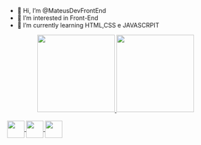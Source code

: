 - 👋 Hi, I’m @MateusDevFrontEnd
- 👀 I’m interested in Front-End
- 🌱 I’m currently learning HTML,CSS e JAVASCRPIT 
<div align="center">
  <a href="https://github.com/MateusDevFrontD">
  <img height="180em" src="https://github-readme-stats.vercel.app/api?username=MateusDevFrontEnd&show_icons=true&theme=tokyonight&include_all_commits=true&count_private=true"/>
  <img height="180em" src="https://github-readme-stats.vercel.app/api/top-langs/?username=MateusDevFrontEnd&layout=compact&langs_count=7&theme=tokyonight"/>
</div>
<div style="display: inline_block"><br>
  <img align="center" height="40" width="40" src="https://img.icons8.com/nolan/64/html-5.png"/>
  <img align="center" height="40" width="40" src="https://img.icons8.com/nolan/64/css-filetype.png"/>
  <img align="center" height="40" width="40" src="https://img.icons8.com/nolan/64/javascript.png"/>
  </div>
  
  ##

